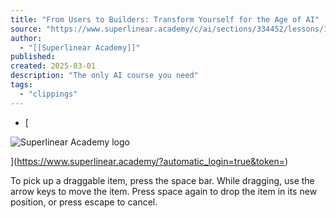 ```yaml
---
title: "From Users to Builders: Transform Yourself for the Age of AI"
source: "https://www.superlinear.academy/c/ai/sections/334452/lessons/1240489"
author:
  - "[[Superlinear Academy]]"
published:
created: 2025-03-01
description: "The only AI course you need"
tags:
  - "clippings"
---
```

- [

![Superlinear Academy logo](https://app.circle.so/rails/active_storage/representations/redirect/eyJfcmFpbHMiOnsibWVzc2FnZSI6IkJBaHBCQTR4SUFNPSIsImV4cCI6bnVsbCwicHVyIjoiYmxvYl9pZCJ9fQ==--2d1a3d1ded5a945afdd440c0c1e903a230e18530/eyJfcmFpbHMiOnsibWVzc2FnZSI6IkJBaDdDRG9MWm05eWJXRjBTU0lJY0c1bkJqb0dSVlE2RkhKbGMybDZaVjkwYjE5c2FXMXBkRnNITUdscE9ncHpZWFpsY25zR09ncHpkSEpwY0ZRPSIsImV4cCI6bnVsbCwicHVyIjoidmFyaWF0aW9uIn19--d6fcae52537a39639a1a2b8c72a020b984e78eaf/icon%202.png)

](https://www.superlinear.academy/?automatic_login=true&token=)

To pick up a draggable item, press the space bar. While dragging, use the arrow keys to move the item. Press space again to drop the item in its new position, or press escape to cancel.
